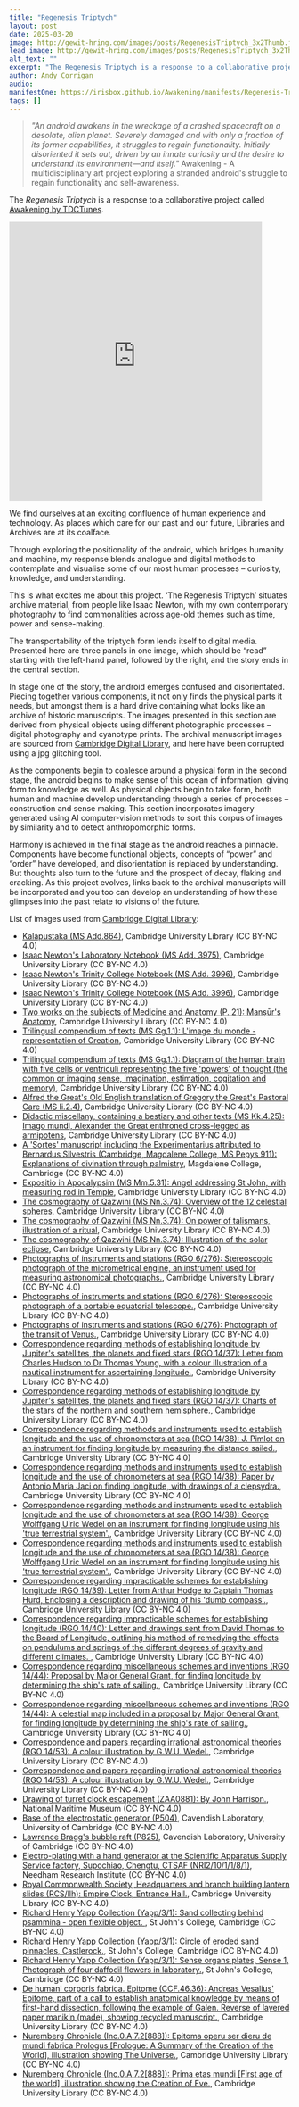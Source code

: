 ```yaml
---
title: "Regenesis Triptych"
layout: post
date: 2025-03-20
image: http://gewit-hring.com/images/posts/RegenesisTriptych_3x2Thumb.jpg
lead_image: http://gewit-hring.com/images/posts/RegenesisTriptych_3x2Thumb.jpg
alt_text: ""
excerpt: "The Regenesis Triptych is a response to a collaborative project called Awakening by TDCTunes."
author: Andy Corrigan
audio: 
manifestOne: https://irisbox.github.io/Awakening/manifests/Regenesis-Triptych-LR.json
tags: []
---
```

> *"An android awakens in the wreckage of a crashed spacecraft on a desolate, alien planet. Severely damaged and with only a fraction of its former capabilities, it struggles to regain functionality. Initially disoriented it sets out, driven by an innate curiosity and the desire to understand its environment—and itself."*
> Awakening - A multidisciplinary art project exploring a stranded android's struggle to regain functionality and self-awareness.

The *Regenesis Triptych* is a response to a collaborative project called [Awakening by TDCTunes](https://www.tdctunes.com/awakening).

<iframe src="https://fitzmuseum.cam.ac.uk/uv.html#?manifest={{ page.manifestOne }}&c=0&m=0&cv=0&config=&locales=en-GB:English (GB),cy-GB:Cymraeg,fr-FR:Français (FR),pl-PL:Polski,sv-SE:Svenska&r=0" width="90%" height="500" allowfullscreen frameborder="0"></iframe>

We find ourselves at an exciting confluence of human experience and technology. As places which care for our past and our future, Libraries and Archives are at its coalface. 

Through exploring the positionality of the android, which bridges humanity and machine, my response blends analogue and digital methods to contemplate and visualise some of our most human processes – curiosity, knowledge, and understanding. 

This is what excites me about this project. ‘The Regenesis Triptych’ situates archive material, from people like Isaac Newton, with my own contemporary photography to find commonalities across age-old themes such as time, power and sense-making.

The transportability of the triptych form lends itself to digital media. Presented here are three panels in one image, which should be “read” starting with the left-hand panel, followed by the right, and the story ends in the central section. 

In stage one of the story, the android emerges confused and disorientated. Piecing together various components, it not only finds the physical parts it needs, but amongst them is a hard drive containing what looks like an archive of historic manuscripts. The images presented in this section are derived from physical objects using different photographic processes – digital photography and cyanotype prints. The archival manuscript images are sourced from [Cambridge Digital Library](https://cudl.lib.cam.ac.uk/), and here have been corrupted using a jpg glitching tool. 

As the components begin to coalesce around a physical form in the second stage, the android begins to make sense of this ocean of information, giving form to knowledge as well. As physical objects begin to take form, both human and machine develop understanding through a series of processes – construction and sense making. This section incorporates imagery generated using AI computer-vision methods to sort this corpus of images by similarity and to detect anthropomorphic forms. 

Harmony is achieved in the final stage as the android reaches a pinnacle. Components have become functional objects, concepts of “power” and “order” have developed, and disorientation is replaced by understanding. But thoughts also turn to the future and the prospect of decay, flaking and cracking. As this project evolves, links back to the archival manuscripts will be incorporated and you too can develop an understanding of how these glimpses into the past relate to visions of the future. 

List of images used from [Cambridge Digital Library](https://cudl.lib.cam.ac.uk/):
- [Kalāpustaka (MS Add.864)](https://cudl.lib.cam.ac.uk/view/MS-ADD-00864/140), Cambridge University Library (CC BY-NC 4.0)
- [Isaac Newton's Laboratory Notebook (MS Add. 3975)](https://cudl.lib.cam.ac.uk/view/MS-ADD-03975/21), Cambridge University Library (CC BY-NC 4.0)
- [Isaac Newton's Trinity College Notebook (MS Add. 3996)](https://cudl.lib.cam.ac.uk/view/MS-ADD-03996/187), Cambridge University Library (CC BY-NC 4.0)
- [Isaac Newton's Trinity College Notebook (MS Add. 3996)](https://cudl.lib.cam.ac.uk/view/MS-ADD-03996/247), Cambridge University Library (CC BY-NC 4.0)
- [Two works on the subjects of Medicine and Anatomy (P. 21): Manṣūr's Anatomy](https://cudl.lib.cam.ac.uk/view/MS-BROWNE-P-00021/140), Cambridge University Library (CC BY-NC 4.0)
- [Trilingual compendium of texts (MS Gg.1.1): L'image du monde - representation of Creation](https://cudl.lib.cam.ac.uk/view/MS-GG-00001-00001/787), Cambridge University Library (CC BY-NC 4.0)
- [Trilingual compendium of texts (MS Gg.1.1): Diagram of the human brain with five cells or ventriculi representing the five 'powers' of thought (the common or imaging sense, imagination, estimation, cogitation and memory)](https://cudl.lib.cam.ac.uk/view/MS-GG-00001-00001/988), Cambridge University Library (CC BY-NC 4.0)
- [Alfred the Great's Old English translation of Gregory the Great's Pastoral Care (MS Ii.2.4)](https://cudl.lib.cam.ac.uk/view/MS-II-00002-00004/9), Cambridge University Library (CC BY-NC 4.0)
- [Didactic miscellany, containing a bestiary and other texts (MS Kk.4.25):  Imago mundi, Alexander the Great enthroned cross-legged as armipotens](https://cudl.lib.cam.ac.uk/view/MS-KK-00004-00025/40), Cambridge University Library (CC BY-NC 4.0)
- [A 'Sortes' manuscript including the Experimentarius attributed to Bernardus Silvestris (Cambridge, Magdalene College, MS Pepys 911): Explanations of divination through palmistry](https://cudl.lib.cam.ac.uk/view/MS-MAGDALENE-PEPYS-00911/102), Magdalene College, Cambridge (CC BY-NC 4.0)
- [Expositio in Apocalypsim (MS Mm.5.31): Angel addressing St John, with measuring rod in Temple](https://cudl.lib.cam.ac.uk/view/MS-MM-00005-00031/133), Cambridge University Library (CC BY-NC 4.0)
- [The cosmography of Qazwini (MS Nn.3.74): Overview of the 12 celestial spheres](https://cudl.lib.cam.ac.uk/view/MS-NN-00003-00074/27), Cambridge University Library (CC BY-NC 4.0)
- [The cosmography of Qazwini (MS Nn.3.74): On power of talismans, illustration of a ritual](https://cudl.lib.cam.ac.uk/view/MS-NN-00003-00074/384), Cambridge University Library (CC BY-NC 4.0)
- [The cosmography of Qazwini (MS Nn.3.74): Illustration of the solar eclipse](https://cudl.lib.cam.ac.uk/view/MS-NN-00003-00074/40), Cambridge University Library (CC BY-NC 4.0)
- [Photographs of instruments and stations (RGO 6/276): Stereoscopic photograph of the micrometrical engine, an instrument used for measuring astronomical photographs.](https://cudl.lib.cam.ac.uk/view/MS-RGO-00006-00276/108), Cambridge University Library (CC BY-NC 4.0)
- [Photographs of instruments and stations (RGO 6/276): Stereoscopic photograph of a portable equatorial telescope.](https://cudl.lib.cam.ac.uk/view/MS-RGO-00006-00276/112), Cambridge University Library (CC BY-NC 4.0)
- [Photographs of instruments and stations (RGO 6/276): Photograph of the transit of Venus.](https://cudl.lib.cam.ac.uk/view/MS-RGO-00006-00276/40), Cambridge University Library (CC BY-NC 4.0)
- [Correspondence regarding methods of establishing longitude by Jupiter's satellites, the planets and fixed stars (RGO 14/37): Letter from Charles Hudson to Dr Thomas Young, with a colour illustration of a nautical instrument for ascertaining longitude.](https://cudl.lib.cam.ac.uk/view/MS-RGO-00014-00037/244), Cambridge University Library (CC BY-NC 4.0)
- [Correspondence regarding methods of establishing longitude by Jupiter's satellites, the planets and fixed stars (RGO 14/37): Charts of the stars of the northern and southern hemisphere.](https://cudl.lib.cam.ac.uk/view/MS-RGO-00014-00037/50), Cambridge University Library (CC BY-NC 4.0)
- [Correspondence regarding methods and instruments used to establish longitude and the use of chronometers at sea (RGO 14/38): J. Pimlot on an instrument for finding longitude by measuring the distance sailed.](https://cudl.lib.cam.ac.uk/view/MS-RGO-00014-00038/459), Cambridge University Library (CC BY-NC 4.0)
- [Correspondence regarding methods and instruments used to establish longitude and the use of chronometers at sea (RGO 14/38): Paper by Antonio Maria Jaci on finding longitude, with drawings of a clepsydra.](https://cudl.lib.cam.ac.uk/view/MS-RGO-00014-00038/49), Cambridge University Library (CC BY-NC 4.0)
- [Correspondence regarding methods and instruments used to establish longitude and the use of chronometers at sea (RGO 14/38): George Wolffgang Ulric Wedel on an instrument for finding longitude using his 'true terrestrial system'.](https://cudl.lib.cam.ac.uk/view/MS-RGO-00014-00038/789), Cambridge University Library (CC BY-NC 4.0)
- [Correspondence regarding methods and instruments used to establish longitude and the use of chronometers at sea (RGO 14/38): George Wolffgang Ulric Wedel on an instrument for finding longitude using his 'true terrestrial system'.](https://cudl.lib.cam.ac.uk/view/MS-RGO-00014-00038/791), Cambridge University Library (CC BY-NC 4.0)
- [Correspondence regarding impracticable schemes for establishing longitude (RGO 14/39): Letter from Arthur Hodge to Captain Thomas Hurd, Enclosing a description and drawing of his 'dumb compass'.](https://cudl.lib.cam.ac.uk/view/MS-RGO-00014-00039/453), Cambridge University Library (CC BY-NC 4.0)
- [Correspondence regarding impracticable schemes for establishing longitude (RGO 14/40): Letter and drawings sent from David Thomas to the Board of Longitude, outlining his method of remedying the effects on pendulums and springs of the different degrees of gravity and different climates. ](https://cudl.lib.cam.ac.uk/view/MS-RGO-00014-00040/629), Cambridge University Library (CC BY-NC 4.0)
- [Correspondence regarding miscellaneous schemes and inventions (RGO 14/44): Proposal by Major General Grant, for finding longitude by determining the ship's rate of sailing.](https://cudl.lib.cam.ac.uk/view/MS-RGO-00014-00044/324), Cambridge University Library (CC BY-NC 4.0)
- [Correspondence regarding miscellaneous schemes and inventions (RGO 14/44): A celestial map included in a proposal by Major General Grant, for finding longitude by determining the ship's rate of sailing.](https://cudl.lib.cam.ac.uk/view/MS-RGO-00014-00044/328), Cambridge University Library (CC BY-NC 4.0)
- [Correspondence and papers regarding irrational astronomical theories (RGO 14/53): A colour illustration by G.W.U. Wedel.](https://cudl.lib.cam.ac.uk/view/MS-RGO-00014-00053/541), Cambridge University Library (CC BY-NC 4.0)
- [Correspondence and papers regarding irrational astronomical theories (RGO 14/53): A colour illustration by G.W.U. Wedel.](https://cudl.lib.cam.ac.uk/view/MS-RGO-00014-00053/545), Cambridge University Library (CC BY-NC 4.0)
- [Drawing of turret clock escapement (ZAA0881): By John Harrison.](https://cudl.lib.cam.ac.uk/view/MS-ZAA-00881/1), National Maritime Museum  (CC BY-NC 4.0)
- [Base of the electrostatic generator (P504)](https://cudl.lib.cam.ac.uk/view/PH-CAVENDISH-P-00504/1), Cavendish Laboratory, University of Cambridge (CC BY-NC 4.0)
- [Lawrence Bragg's bubble raft (P825)](https://cudl.lib.cam.ac.uk/view/PH-CAVENDISH-P-00825/1), Cavendish Laboratory, University of Cambridge (CC BY-NC 4.0)
- [Electro-plating with a hand generator at the Scientific Apparatus Supply Service factory, Supochiao, Chengtu, CTSAF (NRI2/10/1/1/8/1)](https://cudl.lib.cam.ac.uk/view/PH-NRI-00002-00010-00001-00001-00008-00001/17), Needham Research Institute  (CC BY-NC 4.0)
- [Royal Commonwealth Society, Headquarters and branch building lantern slides (RCS/llh): Empire Clock, Entrance Hall.](https://cudl.lib.cam.ac.uk/view/PH-RCS-II-H/6), Cambridge University Library (CC BY-NC 4.0)
- [Richard Henry Yapp Collection (Yapp/3/1): Sand collecting behind psammina - open flexible object. ](https://cudl.lib.cam.ac.uk/view/PH-SJC-YAPP-00003-00001/192), St John's College, Cambridge (CC BY-NC 4.0)
- [Richard Henry Yapp Collection (Yapp/3/1): Circle of eroded sand pinnacles, Castlerock.](https://cudl.lib.cam.ac.uk/view/PH-SJC-YAPP-00003-00001/201), St John's College, Cambridge (CC BY-NC 4.0)
- [Richard Henry Yapp Collection (Yapp/3/1): Sense organs plates, Sense 1, Photograph of four daffodil flowers in laboratory.](https://cudl.lib.cam.ac.uk/view/PH-SJC-YAPP-00003-00001/706), St John's College, Cambridge (CC BY-NC 4.0)
- [De humani corporis fabrica. Epitome (CCF.46.36): Andreas Vesalius' Epitome, part of a call to establish anatomical knowledge by means of first-hand dissection, following the example of Galen. Reverse of layered paper manikin (made), showing recycled manuscript.](https://cudl.lib.cam.ac.uk/view/PR-CCF-00046-00036/31), Cambridge University Library (CC BY-NC 4.0)
- [Nuremberg Chronicle (Inc.0.A.7.2[888]): Epitoma operu ser dieru de mundi fabrica Prologus [Prologue: A Summary of the Creation of the World], illustration showing The Universe.](https://cudl.lib.cam.ac.uk/view/PR-INC-00000-A-00007-00002-00888/56), Cambridge University Library (CC BY-NC 4.0)
- [Nuremberg Chronicle (Inc.0.A.7.2[888]): Prima etas mundi [First age of the world], illustration showing the Creation of Eve.](https://cudl.lib.cam.ac.uk/view/PR-INC-00000-A-00007-00002-00888/58), Cambridge University Library (CC BY-NC 4.0)
